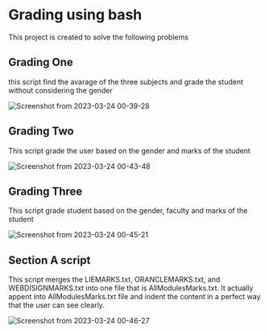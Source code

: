 # Grading using bash
This project is created to solve the following problems
## Grading One
this script find the avarage of the three subjects and grade the student without considering the gender

![Screenshot from 2023-03-24 00-39-28](https://user-images.githubusercontent.com/112495633/227380842-ea220b82-ddc5-4b52-b173-a3c2ee914e7e.png)

## Grading Two
This script grade the user based on the gender and marks of the student

![Screenshot from 2023-03-24 00-43-48](https://user-images.githubusercontent.com/112495633/227380982-b743ed35-c665-4f40-a9f2-7e5def3a1158.png)

## Grading Three
This script grade student based on the gender, faculty and marks of the student

![Screenshot from 2023-03-24 00-45-21](https://user-images.githubusercontent.com/112495633/227381192-eb18295f-af20-4886-808b-eb2784af4924.png)

## Section A script 
This script merges the LIEMARKS.txt, ORANCLEMARKS.txt, and WEBDISIGNMARKS.txt into one file that is AllModulesMarks.txt. It actually appent into AllModulesMarks.txt file 
and indent the content in a perfect way that the user can see clearly.

![Screenshot from 2023-03-24 00-46-27](https://user-images.githubusercontent.com/112495633/227381370-38a88e15-e237-43c8-8339-283846df92d4.png)
